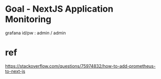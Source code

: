 
# Goal - NextJS Application Monitoring 




grafana id/pw : admin / admin


# ref
https://stackoverflow.com/questions/75974832/how-to-add-prometheus-to-next-js
